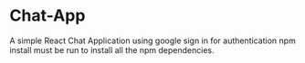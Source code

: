 # Chat-App
A simple React Chat Application using google sign in for authentication
npm install must be run to install all the npm dependencies.
